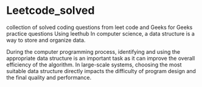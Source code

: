 # Leetcode_solved
collection of solved coding questions from leet code and Geeks for Geeks practice questions
Using leethub
In computer science, a data structure is a way to store and organize data.

During the computer programming process, identifying and using the appropriate data structure is an important task as it can improve the overall efficiency of the algorithm. In large-scale systems, choosing the most suitable data structure directly impacts the difficulty of program design and the final quality and performance.
